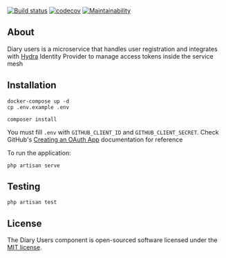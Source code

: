 [![Build status](https://badge.buildkite.com/95c23aa7e478c2a528674bb1c9fa0122dd128b296906478e25.svg)](https://buildkite.com/rasouza/diary-users)
[![codecov](https://codecov.io/gh/rasouza/diary-users/branch/master/graph/badge.svg)](https://codecov.io/gh/rasouza/diary-users)
[![Maintainability](https://api.codeclimate.com/v1/badges/2f960a8fd83ef8919831/maintainability)](https://codeclimate.com/github/rasouza/diary-users/maintainability)

## About

Diary users is a microservice that handles user registration and integrates with [Hydra](https://github.com/ory/hydra) Identity Provider to manage access tokens inside the service mesh

## Installation

```
docker-compose up -d
cp .env.example .env

composer install
```

You must fill `.env` with `GITHUB_CLIENT_ID` and `GITHUB_CLIENT_SECRET`. Check GitHub's [Creating an OAuth App](https://developer.github.com/apps/building-oauth-apps/creating-an-oauth-app/) documentation for reference

To run the application:
```
php artisan serve
```

## Testing
```
php artisan test
```

## License

The Diary Users component is open-sourced software licensed under the [MIT license](https://opensource.org/licenses/MIT).
